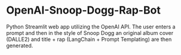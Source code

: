 # OpenAI-Snoop-Dogg-Rap-Bot
Python Streamlit web app utilizing the OpenAI API. The user enters a prompt and then in the style of Snoop Dogg an original album cover (DALLE2) and title + rap (LangChain + Prompt Templating) are then generated.
